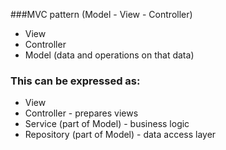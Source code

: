 ###MVC pattern (Model - View - Controller)
- View
- Controller
- Model (data and operations on that data)

### This can be expressed as:
- View
- Controller - prepares views
- Service (part of Model) - business logic
- Repository (part of Model) - data access layer